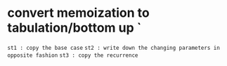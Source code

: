 # convert memoization to tabulation/bottom up `
`st1 : copy the base case`
`st2 : write down the changing parameters in opposite fashion`
`st3 : copy the recurrence`
